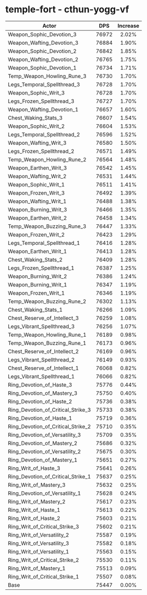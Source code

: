 # temple-fort - cthun-yogg-vf
| Actor | DPS | Increase |
|---|:---:|:---:|
|Weapon_Sophic_Devotion_3|76972|2.02%|
|Weapon_Wafting_Devotion_3|76884|1.90%|
|Weapon_Sophic_Devotion_2|76842|1.85%|
|Weapon_Wafting_Devotion_2|76765|1.75%|
|Weapon_Sophic_Devotion_1|76734|1.71%|
|Temp_Weapon_Howling_Rune_3|76730|1.70%|
|Legs_Temporal_Spellthread_3|76728|1.70%|
|Weapon_Sophic_Writ_3|76728|1.70%|
|Legs_Frozen_Spellthread_3|76727|1.70%|
|Weapon_Wafting_Devotion_1|76657|1.60%|
|Chest_Waking_Stats_3|76607|1.54%|
|Weapon_Sophic_Writ_2|76604|1.53%|
|Legs_Temporal_Spellthread_2|76596|1.52%|
|Weapon_Wafting_Writ_3|76580|1.50%|
|Legs_Frozen_Spellthread_2|76571|1.49%|
|Temp_Weapon_Howling_Rune_2|76564|1.48%|
|Weapon_Earthen_Writ_3|76542|1.45%|
|Weapon_Wafting_Writ_2|76531|1.44%|
|Weapon_Sophic_Writ_1|76511|1.41%|
|Weapon_Frozen_Writ_3|76492|1.39%|
|Weapon_Wafting_Writ_1|76488|1.38%|
|Weapon_Burning_Writ_3|76466|1.35%|
|Weapon_Earthen_Writ_2|76458|1.34%|
|Temp_Weapon_Buzzing_Rune_3|76447|1.33%|
|Weapon_Frozen_Writ_2|76423|1.29%|
|Legs_Temporal_Spellthread_1|76416|1.28%|
|Weapon_Earthen_Writ_1|76413|1.28%|
|Chest_Waking_Stats_2|76409|1.28%|
|Legs_Frozen_Spellthread_1|76387|1.25%|
|Weapon_Burning_Writ_2|76386|1.24%|
|Weapon_Burning_Writ_1|76347|1.19%|
|Weapon_Frozen_Writ_1|76346|1.19%|
|Temp_Weapon_Buzzing_Rune_2|76302|1.13%|
|Chest_Waking_Stats_1|76266|1.09%|
|Chest_Reserve_of_Intellect_3|76259|1.08%|
|Legs_Vibrant_Spellthread_3|76256|1.07%|
|Temp_Weapon_Howling_Rune_1|76189|0.98%|
|Temp_Weapon_Buzzing_Rune_1|76173|0.96%|
|Chest_Reserve_of_Intellect_2|76169|0.96%|
|Legs_Vibrant_Spellthread_2|76149|0.93%|
|Chest_Reserve_of_Intellect_1|76068|0.82%|
|Legs_Vibrant_Spellthread_1|76066|0.82%|
|Ring_Devotion_of_Haste_3|75776|0.44%|
|Ring_Devotion_of_Mastery_3|75750|0.40%|
|Ring_Devotion_of_Haste_2|75736|0.38%|
|Ring_Devotion_of_Critical_Strike_3|75733|0.38%|
|Ring_Devotion_of_Haste_1|75719|0.36%|
|Ring_Devotion_of_Critical_Strike_2|75710|0.35%|
|Ring_Devotion_of_Versatility_3|75709|0.35%|
|Ring_Devotion_of_Mastery_2|75686|0.32%|
|Ring_Devotion_of_Versatility_2|75675|0.30%|
|Ring_Devotion_of_Mastery_1|75651|0.27%|
|Ring_Writ_of_Haste_3|75641|0.26%|
|Ring_Devotion_of_Critical_Strike_1|75637|0.25%|
|Ring_Writ_of_Mastery_3|75632|0.25%|
|Ring_Devotion_of_Versatility_1|75628|0.24%|
|Ring_Writ_of_Mastery_2|75617|0.23%|
|Ring_Writ_of_Haste_1|75613|0.22%|
|Ring_Writ_of_Haste_2|75603|0.21%|
|Ring_Writ_of_Critical_Strike_3|75602|0.21%|
|Ring_Writ_of_Versatility_2|75587|0.19%|
|Ring_Writ_of_Versatility_3|75582|0.18%|
|Ring_Writ_of_Versatility_1|75563|0.15%|
|Ring_Writ_of_Critical_Strike_2|75530|0.11%|
|Ring_Writ_of_Mastery_1|75513|0.09%|
|Ring_Writ_of_Critical_Strike_1|75507|0.08%|
|Base|75447|0.00%|
